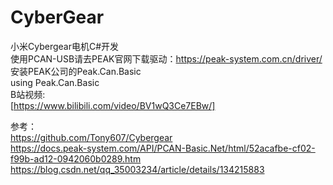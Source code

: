 # CyberGear
小米Cybergear电机C#开发  
使用PCAN-USB请去PEAK官网下载驱动：https://peak-system.com.cn/driver/  
安装PEAK公司的Peak.Can.Basic  
using Peak.Can.Basic  
B站视频:   
[https://www.bilibili.com/video/BV1wQ3Ce7EBw/] 

参考：  
https://github.com/Tony607/Cybergear  
https://docs.peak-system.com/API/PCAN-Basic.Net/html/52acafbe-cf02-f99b-ad12-0942060b0289.htm  
https://blog.csdn.net/qq_35003234/article/details/134215883